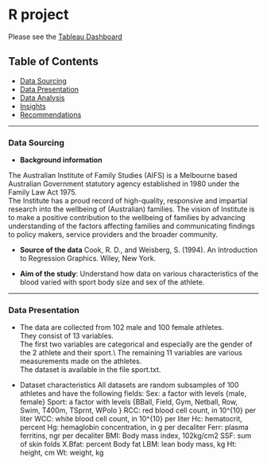 # R project
  
  Please see the [Tableau Dashboard](https://public.tableau.com/app/profile/sotiria.ntinou/viz/ElectronicProductsRating/Dashboard1)

## Table of Contents

* [Data Sourcing](#data-sourcing)
* [Data Presentation](#data-presentation)
* [Data Analysis](#data-analysis)
* [Insights](#insights)
* [Recommendations](#recommendations)

- - - -

### Data Sourcing

* **Background information**
  
The Australian Institute of Family Studies (AIFS) is a Melbourne based Australian Government statutory agency established in 1980 under the Family 
Law Act 1975.\
The Institute has a proud record of high-quality, responsive and impartial research into the wellbeing of (Australian) families. The vision of Institute is to make a 
positive contribution to the wellbeing of families by advancing understanding of the factors affecting families and communicating findings to policy makers, service 
providers and the broader community.

* **Source of the data**
Cook, R. D., and Weisberg, S. (1994). An Introduction to Regression Graphics. Wiley, New York.


* **Aim of the study**:
 Understand how data on various characteristics of the blood varied with sport body size and sex of the athlete.

- - - -

### Data Presentation

* The data are collected from 102 male and 100 female athletes.\
They consist of 13 variables.\
 The first two variables are categorical and especially are the gender of the 2 athlete and their sport.\ 
The remaining 11 variables are various measurements made on the athletes. \
The dataset is available in the file sport.txt.

* Dataset characteristics
All datasets are random subsamples of 100 athletes and have the following fields: 
Sex: a factor with levels {male, female}
Sport: a factor with levels {BBall, Field, Gym, Netball, Row, Swim, T400m, TSprnt, WPolo }
RCC: red blood cell count, in 10^{10} per liter
WCC: white blood cell count, in 10^{10} per liter
Hc: hematocrit, percent
Hg: hemaglobin concentration, in g per decaliter
Ferr: plasma ferritins, ngr per decaliter
BMI: Body mass index, 102kg/cm2
SSF: sum of skin folds
X.Bfat: percent Body fat
LBM: lean body mass, kg
Ht: height, cm
Wt: weight, kg


